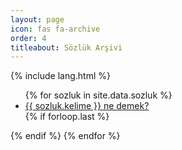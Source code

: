 ```yaml
---
layout: page
icon: fas fa-archive
order: 4
titleabout: Sözlük Arşivi
---
```


{% include lang.html %}

<div id="archives" class="pl-xl-3">
    <ul class="list-unstyled">  
    {% for sozluk in site.data.sozluk %}        
        <li>
        <span class="date day"></span> <span class="date month small text-muted ms-1"></span>      
        <a href="{{ '/sozluk/?kelime=' | append: sozluk.kelime | prepend: site.baseurl | prepend: site.url }}">{{ sozluk.kelime }} ne demek?</a>
        </li>    
    {% if forloop.last %}</ul>{% endif %}
  {% endfor %}
</div>
